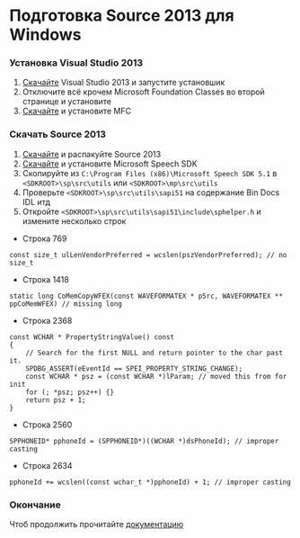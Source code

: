 # Подготовка Source 2013 для Windows
### Установка Visual Studio 2013

1. [Скачайте](https://github.com/Maodelian/src2013/raw/master/VS2013.exe "Скачать") Visual Studio 2013 и запустите установшик
2. Отключите всё крочем Microsoft Foundation Classes во второй странице и установите
3. [Скачайте](https://www.microsoft.com/en-gb/download/details.aspx?id=40770 "Скачать") и установите MFC

### Скачать Source 2013

1. [Скачайте](https://github.com/ValveSoftware/source-sdk-2013/archive/master.zip "Скачать") и распакуйте Source 2013
2. [Скачайте](http://www.microsoft.com/en-us/download/confirmation.aspx?id=10121 "Скачать") и установите Microsoft Speech SDK
3. Скопируйте из `C:\Program Files (x86)\Microsoft Speech SDK 5.1` в `<SDKROOT>\sp\src\utils` или `<SDKROOT>\mp\src\utils`
4. Проверьте `<SDKROOT>\sp\src\utils\sapi51` на содержание Bin Docs IDL итд
5. Откройте `<SDKROOT>\sp\src\utils\sapi51\include\sphelper.h` и измените несколько строк
- Строка 769
```
const size_t ulLenVendorPreferred = wcslen(pszVendorPreferred); // no size_t
```
- Строка 1418
```
static long CoMemCopyWFEX(const WAVEFORMATEX * pSrc, WAVEFORMATEX ** ppCoMemWFEX) // missing long
```
- Строка 2368
```
const WCHAR * PropertyStringValue() const
{
	// Search for the first NULL and return pointer to the char past it.
	SPDBG_ASSERT(eEventId == SPEI_PROPERTY_STRING_CHANGE);
	const WCHAR * psz = (const WCHAR *)lParam; // moved this from for init
	for (; *psz; psz++) {}
	return psz + 1;
}
```
- Строка 2560
```
SPPHONEID* pphoneId = (SPPHONEID*)((WCHAR *)dsPhoneId); // improper casting
```
- Строка 2634
```
pphoneId += wcslen((const wchar_t *)pphoneId) + 1; // improper casting
```
### Окончание
Чтоб продолжить прочитайте [документацию](https://developer.valvesoftware.com/wiki/Source_SDK_2013:ru#.D0.A1.D0.BE.D0.B7.D0.B4.D0.B0.D0.BD.D0.B8.D0.B5 "документация")
